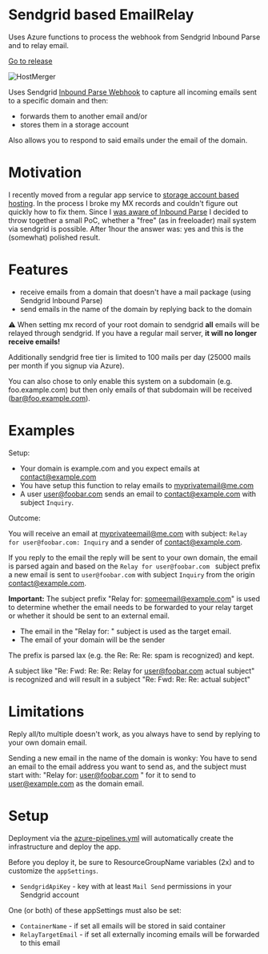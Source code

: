 # Sendgrid based EmailRelay

Uses Azure functions to process the webhook from Sendgrid Inbound Parse and to relay email.

[Go to release](https://dev.azure.com/marcstanlive/Opensource/_build/definition?definitionId=33) 

![HostMerger](https://dev.azure.com/marcstanlive/Opensource/_apis/build/status/33)

Uses Sendgrid [Inbound Parse Webhook](https://sendgrid.com/docs/for-developers/parsing-email/inbound-email/) to capture all incoming emails sent to a specific domain and then:

* forwards them to another email and/or
* stores them in a storage account

Also allows you to respond to said emails under the email of the domain.

# Motivation

I recently moved from a regular app service to [storage account based hosting](). In the process I broke my MX records and couldn't figure out quickly how to fix them. Since I [was aware of Inbound Parse]() I decided to throw together a small PoC, whether a "free" (as in freeloader) mail system via sendgrid is possible. After 1hour the answer was: yes and this is the (somewhat) polished result.

# Features

* receive emails from a domain that doesn't have a mail package (using Sendgrid Inbound Parse)
* send emails in the name of the domain by replying back to the domain

:warning: When setting mx record of your root domain to sendgrid **all** emails will be relayed through sendgrid. If you have a regular mail server, **it will no longer receive emails!**

Additionally sendgrid free tier is limited to 100 mails per day (25000 mails per month if you signup via Azure).

You can also chose to only enable this system on a subdomain (e.g. foo.example.com) but then only emails of that subdomain will be received (bar@foo.example.com).

# Examples

Setup:

* Your domain is example.com and you expect emails at contact@example.com
* You have setup this function to relay emails to myprivatemail@me.com
* A user user@foobar.com sends an email to contact@example.com with subject `Inquiry`.

Outcome:

You will receive an email at myprivateemail@me.com with subject: `Relay for user@foobar.com: Inquiry` and a sender of contact@example.com.

If you reply to the email the reply will be sent to your own domain, the email is parsed again and based on the `Relay for user@foobar.com ` subject prefix a new email is sent to `user@foobar.com` with subject `Inquiry` from the origin contact@example.com.

**Important:** The subject prefix "Relay for: someemail@example.com" is used to determine whether the email needs to be forwarded to your relay target or whether it should be sent to an external email.

* The email in the "Relay for: " subject is used as the target email.
* The email of your domain will be the sender

The prefix is parsed lax (e.g. the Re: Re: Re: spam is recognized) and kept.

A subject like "Re: Fwd: Re: Re: Relay for user@foobar.com actual subject" is recognized and will result in a subject "Re: Fwd: Re: Re: actual subject"

# Limitations

Reply all/to multiple doesn't work, as you always have to send by replying to your own domain email.

Sending a new email in the name of the domain is wonky: You have to send an email to the email address you want to send as, and the subject must start with: "Relay for: user@foobar.com " for it to send to user@example.com as the domain email.

# Setup

Deployment via the [azure-pipelines.yml](./azure-pipelines.yml) will automatically create the infrastructure and deploy the app.

Before you deploy it, be sure to ResourceGroupName variables (2x) and to customize the `appSettings`.

* `SendgridApiKey` - key with at least `Mail Send` permissions in your Sendgrid account

One (or both) of these appSettings must also be set:

* `ContainerName` - if set all emails will be stored in said container
* `RelayTargetEmail` - if set all externally incoming emails will be forwarded to this email
